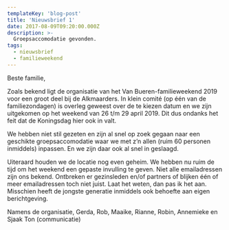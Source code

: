 ```yaml
---
templateKey: 'blog-post'
title: 'Nieuwsbrief 1'
date: 2017-08-09T09:20:00.000Z
description: >-
  Groepsaccomodatie gevonden.
tags:
  - nieuwsbrief
  - familieweekend
---
```


Beste familie,

Zoals bekend ligt de organisatie van het Van Bueren-familieweekend 2019 voor een groot deel bij de Alkmaarders.
In klein comité (op één van de familiezondagen) is overleg geweest over de te kiezen datum en we zijn uitgekomen op het weekend van 26 t/m 29 april 2019. Dit dus ondanks het feit dat de Koningsdag hier ook in valt.

We hebben niet stil gezeten en zijn al snel op zoek gegaan naar een geschikte groepsaccomodatie waar we met z’n allen (ruim 60 personen inmiddels) inpassen. En we zijn daar ook al snel in geslaagd. 

Uiteraard houden we de locatie nog even geheim. We hebben nu ruim de tijd om het weekend een gepaste invulling te geven. 
Niet alle emailadressen zijn ons bekend. Ontbreken er gezinsleden en/of partners of blijken één of meer emailadressen toch niet juist. Laat het weten, dan pas ik het aan. Misschien heeft de jongste generatie inmiddels ook behoefte aan eigen berichtgeving.

Namens de organisatie,
Gerda, Rob, Maaike, Rianne, Robin, Annemieke en Sjaak
Ton (communicatie)